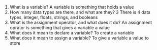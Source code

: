 1. What is a variable?
A variable is something that holds a value
2. How many data types are there, and what are they?
3 There is 4 data types, integer, floats, strings, and booleans
3. What is the assignment operator, and what does it do?
An assignment oprator is something that gives a variable a value
4. What does it mean to declare a variable?
To create a variable
5. What does it mean to assign a variable?
To give a variable a value to store
